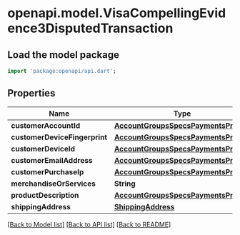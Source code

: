 # openapi.model.VisaCompellingEvidence3DisputedTransaction

## Load the model package
```dart
import 'package:openapi/api.dart';
```

## Properties
Name | Type | Description | Notes
------------ | ------------- | ------------- | -------------
**customerAccountId** | [**AccountGroupsSpecsPaymentsPricing**](AccountGroupsSpecsPaymentsPricing.md) |  | [optional] 
**customerDeviceFingerprint** | [**AccountGroupsSpecsPaymentsPricing**](AccountGroupsSpecsPaymentsPricing.md) |  | [optional] 
**customerDeviceId** | [**AccountGroupsSpecsPaymentsPricing**](AccountGroupsSpecsPaymentsPricing.md) |  | [optional] 
**customerEmailAddress** | [**AccountGroupsSpecsPaymentsPricing**](AccountGroupsSpecsPaymentsPricing.md) |  | [optional] 
**customerPurchaseIp** | [**AccountGroupsSpecsPaymentsPricing**](AccountGroupsSpecsPaymentsPricing.md) |  | [optional] 
**merchandiseOrServices** | **String** |  | [optional] 
**productDescription** | [**AccountGroupsSpecsPaymentsPricing**](AccountGroupsSpecsPaymentsPricing.md) |  | [optional] 
**shippingAddress** | [**ShippingAddress**](ShippingAddress.md) |  | [optional] 

[[Back to Model list]](../README.md#documentation-for-models) [[Back to API list]](../README.md#documentation-for-api-endpoints) [[Back to README]](../README.md)


